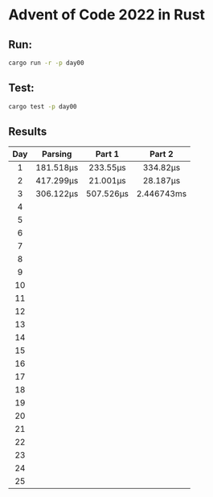# Advent of Code 2022 in Rust

## Run:

```bash
cargo run -r -p day00
```

## Test:

```bash
cargo test -p day00
```

## Results

|  Day  |  Parsing  |  Part 1   |   Part 2   |
| :---: | :-------: | :-------: | :--------: |
|   1   | 181.518µs | 233.55µs  |  334.82µs  |
|   2   | 417.299µs | 21.001µs  |  28.187µs  |
|   3   | 306.122µs | 507.526µs | 2.446743ms |
|   4   |           |           |            |
|   5   |           |           |            |
|   6   |           |           |            |
|   7   |           |           |            |
|   8   |           |           |            |
|   9   |           |           |            |
|  10   |           |           |            |
|  11   |           |           |            |
|  12   |           |           |            |
|  13   |           |           |            |
|  14   |           |           |            |
|  15   |           |           |            |
|  16   |           |           |            |
|  17   |           |           |            |
|  18   |           |           |            |
|  19   |           |           |            |
|  20   |           |           |            |
|  21   |           |           |            |
|  22   |           |           |            |
|  23   |           |           |            |
|  24   |           |           |            |
|  25   |           |           |            |

